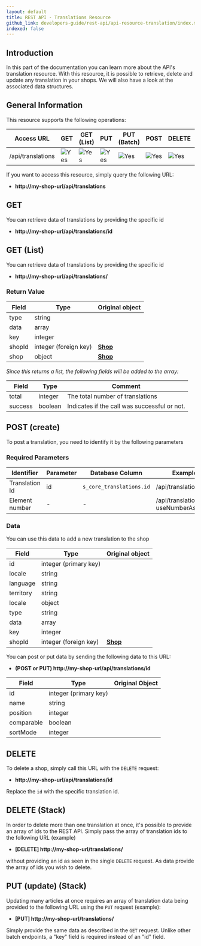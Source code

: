 ```yaml
---
layout: default
title: REST API - Translations Resource
github_link: developers-guide/rest-api/api-resource-translation/index.md
indexed: false
---
```


## Introduction

In this part of the documentation you can learn more about the API's translation resource. With this resource, it is possible to retrieve, delete and update any translation in your shops. We will also have a look at the associated data structures.

## General Information

This resource supports the following operations:

|  Access URL                 | GET                | GET (List)            | PUT                   | PUT (Batch)            | POST                   | DELETE                | DELETE (Batch)        |
|-----------------------------|--------------------|-----------------------|-----------------------|------------------------|------------------------|-----------------------|-----------------------|
| /api/translations              | ![Yes](../img/yes.png)| ![Yes](../img/yes.png) | ![Yes](../img/yes.png) | ![Yes](../img/yes.png)  | ![Yes](../img/yes.png)  | ![Yes](../img/yes.png) | ![Yes](../img/yes.png) |

If you want to access this resource, simply query the following URL:

* **http://my-shop-url/api/translations**

## GET

You can retrieve data of translations by providing the specific id

* **http://my-shop-url/api/translations/id**

## GET (List)

You can retrieve data of translations by providing the specific id

* **http://my-shop-url/api/translations/**

### Return Value

| Field               | Type                  | Original object                                 |
|---------------------|-----------------------|-------------------------------------------------|
| type                    | string                  |                                                 |
| data                    | array                  |                                                 |
| key                  | integer               |                                                 |
| shopId              | integer (foreign key) | **[Shop](../models/#shop)**                     |
| shop                  | object                  | **[Shop](../models/#shop)**                     |

*Since this returns a list, the following fields will be added to the array:*

| Field               | Type                  | Comment                                            |
|---------------------|-----------------------|-------------------------------------------------|
| total                  | integer                  | The total number of translations                |
| success              | boolean                  | Indicates if the call was successful or not.    |

## POST (create)

To post a translation, you need to identify it by the following parameters

### Required Parameters

| Identifier            | Parameter            | Database Column            | Example Call                                          |
|-----------------------|-------------------|---------------------------|-------------------------------------------------------|
| Translation Id        | id                | `s_core_translations.id`  | /api/translations/2                                    |
| Element number        | -                    | -                            | /api/translations/20003?useNumberAsId=true            |


### Data

You can use this data to add a new translation to the shop

| Field               | Type                  | Original object                                 |
|---------------------|-----------------------|-------------------------------------------------|
| id                    | integer (primary key) |                                                 |
| locale                | string                  |                                                 |
| language              | string                |                                                 |
| territory                | string                  |                                                 |
| locale              | object                  |                                                 |
| type                    | string                  |                                                 |
| data                    | array                  |                                                 |
| key                  | integer               |                                                 |
| shopId                | integer (foreign key) | **[Shop](../models/#shop)**                     |

You can post or put data by sending the following data to this URL:

* **(POST or PUT) http://my-shop-url/api/translations/id**

| Field               | Type                  | Original Object                                            |
|---------------------|-----------------------|---------------------------------------------------------|
| id                  | integer (primary key) |                                                            |
| name                  | string                  |                                                            |
| position              | integer                  |                                                            |
| comparable          | boolean                  |                                                            |
| sortMode              | integer                  |                                                            |

## DELETE
To delete a shop, simply call this URL with the `DELETE` request:

* **http://my-shop-url/api/translations/id**

Replace the `id` with the specific translation id.

## DELETE (Stack)

In order to delete more than one translation at once, it's possible to provide an array of ids to the REST API.
Simply pass the array of translation ids to the following URL (example)

* **[DELETE] http://my-shop-url/translations/**

without providing an id as seen in the single `DELETE` request. As data provide the array of ids you wish to delete.

## PUT (update) (Stack)

Updating many articles at once requires an array of translation data being provided to the following URL using the `PUT` request (example):

* **[PUT] http://my-shop-url/translations/**

Simply provide the same data as described in the `GET` request. Unlike other batch endpoints, a "key" field is required instead of an "id" field. 
